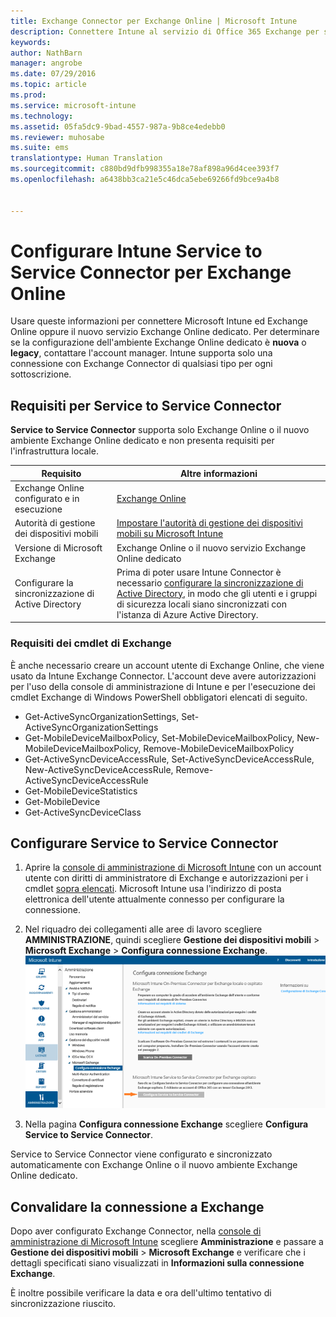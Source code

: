 ```yaml
---
title: Exchange Connector per Exchange Online | Microsoft Intune
description: Connettere Intune al servizio di Office 365 Exchange per supportare la gestione di dispositivi mobili (MDM) di Exchange ActiveSync.
keywords: 
author: NathBarn
manager: angrobe
ms.date: 07/29/2016
ms.topic: article
ms.prod: 
ms.service: microsoft-intune
ms.technology: 
ms.assetid: 05fa5dc9-9bad-4557-987a-9b8ce4edebb0
ms.reviewer: muhosabe
ms.suite: ems
translationtype: Human Translation
ms.sourcegitcommit: c880bd9dfb998355a18e78af898a96d4cee393f7
ms.openlocfilehash: a6438bb3ca21e5c46dca5ebe69266fd9bce9a4b8


---
```


# Configurare Intune Service to Service Connector per Exchange Online

Usare queste informazioni per connettere Microsoft Intune ed Exchange Online oppure il nuovo servizio Exchange Online dedicato. Per determinare se la configurazione dell'ambiente Exchange Online dedicato è **nuova** o **legacy**, contattare l'account manager. Intune supporta solo una connessione con Exchange Connector di qualsiasi tipo per ogni sottoscrizione.

## Requisiti per Service to Service Connector
**Service to Service Connector** supporta solo Exchange Online o il nuovo ambiente Exchange Online dedicato e non presenta requisiti per l'infrastruttura locale.

|Requisito|Altre informazioni|
|---------------|--------------------|
|Exchange Online configurato e in esecuzione|[Exchange Online](https://technet.microsoft.com/library/jj200580.aspx) |
|Autorità di gestione dei dispositivi mobili| [Impostare l'autorità di gestione dei dispositivi mobili su Microsoft Intune](prerequisites-for-enrollment.md#set-mobile-device-management-authority)|
|Versione di Microsoft Exchange|Exchange Online o il nuovo servizio Exchange Online dedicato|
|Configurare la sincronizzazione di Active Directory|Prima di poter usare Intune Connector è necessario [configurare la sincronizzazione di Active Directory](/intune/get-started/start-with-a-paid-subscription-to-microsoft-intune-step-3), in modo che gli utenti e i gruppi di sicurezza locali siano sincronizzati con l'istanza di Azure Active Directory.|

### Requisiti dei cmdlet di Exchange

È anche necessario creare un account utente di Exchange Online, che viene usato da Intune Exchange Connector. L'account deve avere autorizzazioni per l'uso della console di amministrazione di Intune e per l'esecuzione dei cmdlet Exchange di Windows PowerShell obbligatori elencati di seguito.

 - Get-ActiveSyncOrganizationSettings, Set-ActiveSyncOrganizationSettings
 - Get-MobileDeviceMailboxPolicy, Set-MobileDeviceMailboxPolicy, New-MobileDeviceMailboxPolicy, Remove-MobileDeviceMailboxPolicy
 - Get-ActiveSyncDeviceAccessRule, Set-ActiveSyncDeviceAccessRule, New-ActiveSyncDeviceAccessRule, Remove-ActiveSyncDeviceAccessRule
 - Get-MobileDeviceStatistics
 - Get-MobileDevice
 - Get-ActiveSyncDeviceClass

## Configurare Service to Service Connector

1. Aprire la [console di amministrazione di Microsoft Intune](http://manage.microsoft.com) con un account utente con diritti di amministratore di Exchange e autorizzazioni per i cmdlet [sopra elencati](#exchange-cmdlet-requirements). Microsoft Intune usa l'indirizzo di posta elettronica dell'utente attualmente connesso per configurare la connessione.

2.  Nel riquadro dei collegamenti alle aree di lavoro scegliere **AMMINISTRAZIONE**, quindi scegliere **Gestione dei dispositivi mobili** > **Microsoft Exchange** > **Configura connessione Exchange**.
![Configurare la pagina Service to Service Connector](../media/intunesa5cservicetoserviceconnector.png)

3.  Nella pagina **Configura connessione Exchange** scegliere **Configura Service to Service Connector**.


Service to Service Connector viene configurato e sincronizzato automaticamente con Exchange Online o il nuovo ambiente Exchange Online dedicato.

## Convalidare la connessione a Exchange

Dopo aver configurato Exchange Connector, nella [console di amministrazione di Microsoft Intune](http://manage.microsoft.com) scegliere **Amministrazione** e passare a **Gestione dei dispositivi mobili** > **Microsoft Exchange** e verificare che i dettagli specificati siano visualizzati in **Informazioni sulla connessione Exchange**.

È inoltre possibile verificare la data e ora dell'ultimo tentativo di sincronizzazione riuscito.



<!--HONumber=Sep16_HO4-->


